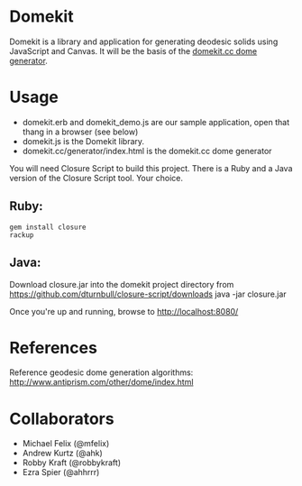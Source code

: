 # Domekit

Domekit is a library and application for generating deodesic solids using JavaScript and Canvas. It will be the basis of the [domekit.cc dome generator](http://domekit.cc/generator/).

# Usage

* domekit.erb and domekit_demo.js are our sample application, open that thang in a browser (see below)
* domekit.js is the Domekit library.
* domekit.cc/generator/index.html is the domekit.cc dome generator

You will need Closure Script to build this project. There is a Ruby
and a Java version of the Closure Script tool. Your choice.

## Ruby:
    gem install closure
    rackup

## Java:
Download closure.jar into the domekit project directory from <https://github.com/dturnbull/closure-script/downloads>
    java -jar closure.jar

Once you're up and running, browse to <http://localhost:8080/>

# References

Reference geodesic dome generation algorithms: http://www.antiprism.com/other/dome/index.html

# Collaborators

* Michael Felix (@mfelix)
* Andrew Kurtz (@ahk)
* Robby Kraft (@robbykraft)
* Ezra Spier (@ahhrrr)
